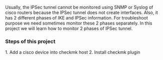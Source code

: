 Usually, the IPSec tunnel cannot be monitored using SNMP or Syslog of cisco routers because the IPSec tunnel does not create interfaces. Also, it has 2 different phases of IKE and IPSec information. For troubleshoot purpose we need sometimes monitor these 2 phases separately. In this project we will learn how to monitor 2 phases of IPSec tunnel.
<h3>Steps of this project</h3>
<p1>1. Add a cisco device into checkmk host</p1>
<p1>2. Install checkmk plugin</p1>

